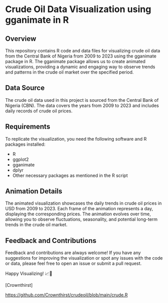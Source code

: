 
# Crude Oil Data Visualization using gganimate in R
## Overview
This repository contains R code and data files for visualizing crude oil data from the Central Bank of Nigeria from 2009 to 2023 using the gganimate package in R. The gganimate package allows us to create animated visualizations, providing a dynamic and engaging way to observe trends and patterns in the crude oil market over the specified period.

## Data Source
The crude oil data used in this project is sourced from the Central Bank of Nigeria (CBN). The data covers the years from 2009 to 2023 and includes daily records of crude oil prices.

## Requirements
To replicate the visualization, you need the following software and R packages installed:

* R 
* ggplot2
* gganimate
* dplyr 
* Other necessary packages as mentioned in the R script

## Animation Details

The animated visualization showcases the daily trends in crude oil prices in USD from 2009 to 2023. Each frame of the animation represents a day, displaying the corresponding prices. The animation evolves over time, allowing you to observe fluctuations, seasonality, and potential long-term trends in the crude oil market.


## Feedback and Contributions
Feedback and contributions are always welcome! If you have any suggestions for improving the visualization or spot any issues with the code or data, please feel free to open an issue or submit a pull request.

Happy Visualizing! 📈🎉

[Crownthirst]

https://github.com/Crownthirst/crudeoil/blob/main/crude.R
